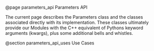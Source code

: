 @page parameters_api Parameters API

The current page describes the Parameters class and the classes associated 
directly with its implementation.  These classes ultimately provide our Modules
with the C++ equivalent of Pythons keyword arguments (kwargs), plus some 
additional bells and whistles.

@section parameters_api_uses Use Cases

